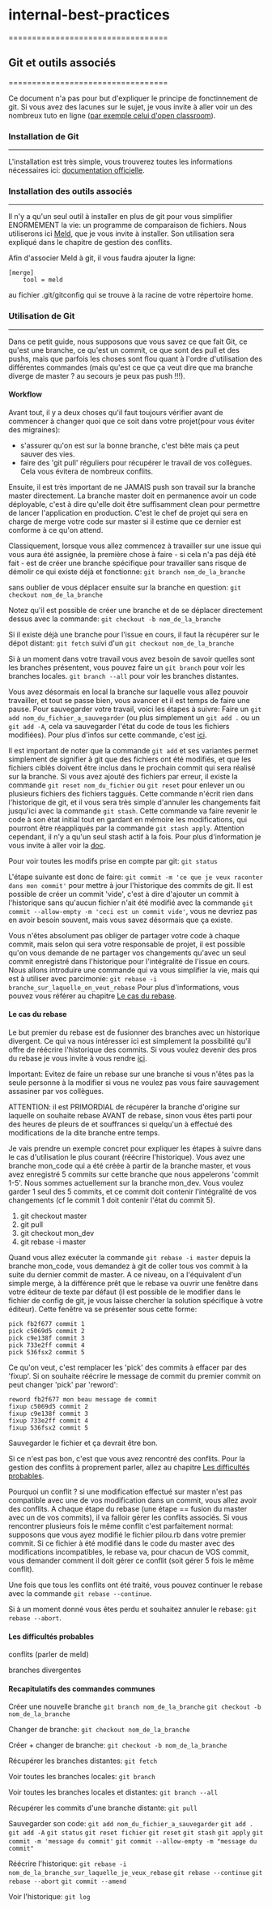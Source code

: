 # internal-best-practices
==================================

## Git et outils associés
==================================

Ce document n'a pas pour but d'expliquer le principe de fonctinnement de git. Si vous avez des lacunes sur le sujet, je vous invite à aller voir un des nombreux tuto en ligne ([par exemple celui d'open classroom](https://openclassrooms.com/courses/gerez-vos-codes-source-avec-git)).

### Installation de Git
----------------------------------

L'installation est très simple, vous trouverez toutes les informations nécessaires ici: [documentation officielle](https://git-scm.com/book/fr/v1/D%C3%A9marrage-rapide-Installation-de-Git).

### Installation des outils associés
------------------------------------

Il n'y a qu'un seul outil à installer en plus de git pour vous simplifier ENORMEMENT la vie: un programme de comparaison de fichiers.
Nous utiliserons ici [Meld](http://meldmerge.org/), que je vous invite à installer. Son utilisation sera expliqué dans le chapitre de gestion des conflits.


Afin d'associer Meld à git, il vous faudra ajouter la ligne:
```
[merge]
    tool = meld
```
au fichier .git/gitconfig qui se trouve à la racine de votre répertoire home.

### Utilisation de Git
------------------------------------

Dans ce petit guide, nous supposons que vous savez ce que fait Git, ce qu'est une branche, ce qu'est un commit, ce que sont des pull et des pushs, mais que parfois les choses sont flou quant à l'ordre d'utilisation des différentes commandes (mais qu'est ce que ça veut dire que ma branche diverge de master ? au secours je peux pas push !!!).

#### Workflow

Avant tout, il y a deux choses qu'il faut toujours vérifier avant de commencer à changer quoi que ce soit dans votre projet(pour vous éviter des migraines):
- s'assurer qu'on est sur la bonne branche, c'est bête mais ça peut sauver des vies.
- faire des 'git pull' réguliers pour récupérer le travail de vos collègues. Cela vous évitera de nombreux conflits.

Ensuite, il est très important de ne JAMAIS push son travail sur la branche master directement. La branche master doit en permanence avoir un code déployable, c'est à dire qu'elle doit être suffisamment clean pour permettre de lancer l'application en production. C'est le chef de projet qui sera en charge de merge votre code sur master si il estime que ce dernier est conforme à ce qu'on attend.

Classiquement, lorsque vous allez commencez à travailler sur une issue qui vous aura été assignée, la première chose à faire - si cela n'a pas déjà été fait - est de créer une branche spécifique pour travailler sans risque de démolir ce qui existe déjà et fonctionne:
```git branch nom_de_la_branche```

sans oublier de vous déplacer ensuite sur la branche en question:
```git checkout nom_de_la_branche```

Notez qu'il est possible de créer une branche et de se déplacer directement dessus avec la commande:
```git checkout -b nom_de_la_branche```

Si il existe déjà une branche pour l'issue en cours, il faut la récupérer sur le dépot distant:
```git fetch```
suivi d'un
```git checkout nom_de_la_branche```

Si à un moment dans votre travail vous avez besoin de savoir quelles sont les branches présentent, vous pouvez faire un
```git branch``` pour voir les branches locales.
```git branch --all``` pour voir les branches distantes.

Vous avez désormais en local la branche sur laquelle vous allez pouvoir travailler, et tout se passe bien, vous avancer et il est temps de faire une pause. Pour sauvegarder votre travail, voici les étapes à suivre:
Faire un ```git add nom_du_fichier_a_sauvegarder``` (ou plus simplement un ```git add .``` ou un ```git add -A```, cela va sauvegarder l'état du code de tous les fichiers modifiées). Pour plus d'infos sur cette commande, c'est [ici](https://git-scm.com/docs/git-add). 

Il est important de noter que la commande ```git add``` et ses variantes permet simplement de signifier à git que des fichiers ont été modifiés, et que les fichiers ciblés doivent être inclus dans le prochain commit qui sera réalisé sur la branche.
Si vous avez ajouté des fichiers par erreur, il existe la commande ```git reset nom_du_fichier``` ou ```git reset``` pour enlever un ou plusieurs fichiers des fichiers taggués.
Cette commande n'écrit rien dans l'historique de git, et il vous sera très simple d'annuler les changements fait jusqu'ici avec la commande ```git stash```.
Cette commande va faire revenir le code à son état initial tout en gardant en mémoire les modifications, qui pourront être réappliqués par la commande ```git stash apply```. Attention cependant, il n'y a qu'un seul stash actif à la fois. Pour plus d'information je vous invite à aller voir la [doc](https://git-scm.com/book/fr/v1/Utilitaires-Git-Le-remisage).

Pour voir toutes les modifs prise en compte par git: ```git status```

L'étape suivante est donc de faire:
```git commit -m 'ce que je veux raconter dans mon commit'``` pour mettre à jour l'historique des commits de git.
Il est possible de créer un commit 'vide', c'est à dire d'ajouter un commit à l'historique sans qu'aucun fichier n'ait été modifié avec la commande ```git commit --allow-empty -m 'ceci est un commit vide'```, vous ne devriez pas en avoir besoin souvent, mais vous savez désormais que ça existe.

Vous n'êtes absolument pas obliger de partager votre code à chaque commit, mais selon qui sera votre responsable de projet, il est possible qu'on vous demande de ne partager vos changements qu'avec un seul commit enregistré dans l'historique pour l'intégralité de l'issue en cours. Nous allons introduire une commande qui va vous simplifier la vie, mais qui est à utiliser avec parcimonie:
```git rebase -i branche_sur_laquelle_on_veut_rebase```
Pour plus d'informations, vous pouvez vous référer au chapitre [Le cas du rebase](#Le-cas-di-rebase).




#### Le cas du rebase

Le but premier du rebase est de fusionner des branches avec un historique divergent. Ce qui va nous intéresser ici est simplement la possibilité qu'il offre de réécrire l'historique des commits.
Si vous voulez devenir des pros du rebase je vous invite à vous rendre [ici](https://git-scm.com/docs/git-rebase).

Important: Evitez de faire un rebase sur une branche si vous n'êtes pas la seule personne à la modifier si vous ne voulez pas vous faire sauvagement assasiner par vos collègues.

ATTENTION: il est PRIMORDIAL de récupérer la branche d'origine sur laquelle on souhaite rebase AVANT de rebase, sinon vous êtes parti pour des heures de pleurs de et souffrances si quelqu'un à effectué des modifications de la dite branche entre temps.

Je vais prendre un exemple concret pour expliquer les étapes à suivre dans le cas d'utilisation le plus courant (réécrire l'historique).
Vous avez une branche mon_code qui a été créée à partir de la branche master, et vous avez enregistré 5 commits sur cette branche que nous appelerons 'commit 1-5'. Nous sommes actuellement sur la branche mon_dev.
Vous voulez garder 1 seul des 5 commits, et ce commit doit contenir l'intégralité de vos changements (cf le commit 1 doit contenir l'état du commit 5).

1) git checkout master
2) git pull
3) git checkout mon_dev
4) git rebase -i master

Quand vous allez exécuter la commande ```git rebase -i master``` depuis la branche mon_code, vous demandez à git de coller tous vos commit à la suite du dernier commit de master. A ce niveau, on a l'équivalent d'un simple merge, à la différence prêt que le rebase va ouvrir une fenêtre dans votre éditeur de texte par défaut (il est possible de le modifier dans le fichier de config de git, je vous laisse chercher la solution spécifique à votre éditeur).
Cette fenêtre va se présenter sous cette forme:
```
pick fb2f677 commit 1
pick c5069d5 commit 2
pick c9e138f commit 3
pick 733e2ff commit 4
pick 536fsx2 commit 5

```

Ce qu'on veut, c'est remplacer les 'pick' des commits à effacer par des 'fixup'. Si on souhaite réécrire le message de commit du premier commit on peut changer 'pick' par 'reword':
```
reword fb2f677 mon beau message de commit
fixup c5069d5 commit 2
fixup c9e138f commit 3
fixup 733e2ff commit 4
fixup 536fsx2 commit 5

```

Sauvegarder le fichier et ça devrait être bon.

Si ce n'est pas bon, c'est que vous avez rencontré des conflits. Pour la gestion des conflits à proprement parler, allez au chapitre [Les difficultés probables](#Les-difficultés-probables).

Pourquoi un conflit ? si une modification effectué sur master n'est pas compatible avec une de vos modification dans un commit, vous allez avoir des conflits. A chaque étape du rebase (une étape == fusion du master avec un de vos commits), il va falloir gérer les conflits associés. Si vous rencontrer plusieurs fois le même conflit c'est parfaitement normal: supposons que vous ayez modifié le fichier pilou.rb dans votre premier commit. Si ce fichier à été modifié dans le code du master avec des modifications incompatibles, le rebase va, pour chacun de VOS commit, vous demander comment il doit gérer ce conflit (soit gérer 5 fois le même conflit).

Une fois que tous les conflits ont été traité, vous pouvez continuer le rebase avec la commande ```git rebase --continue```.

Si à un moment donné vous êtes perdu et souhaitez annuler le rebase: ```git rebase --abort```.

#### Les difficultés probables

conflits (parler de meld)

branches divergentes

#### Recapitulatifs des commandes communes

Créer une nouvelle branche
```git branch nom_de_la_branche```
```git checkout -b nom_de_la_branche```

Changer de branche:
```git checkout nom_de_la_branche```

Créer + changer de branche:
```git checkout -b nom_de_la_branche```

Récupérer les branches distantes:
```git fetch```

Voir toutes les branches locales:
```git branch```

Voir toutes les branches locales et distantes:
```git branch --all```

Récupérer les commits d'une branche distante:
```git pull```

Sauvegarder son code:
```git add nom_du_fichier_a_sauvegarder```
```git add .```
```git add -A```
```git status```
```git reset fichier```
```git reset```
```git stash```
```git apply```
```git commit -m 'message du commit'```
```git commit --allow-empty -m "message du commit"```

Réécrire l'historique:
```git rebase -i nom_de_la_branche_sur_laquelle_je_veux_rebase```
```git rebase --continue```
```git rebase --abort```
```git commit --amend```

Voir l'historique:
```git log```